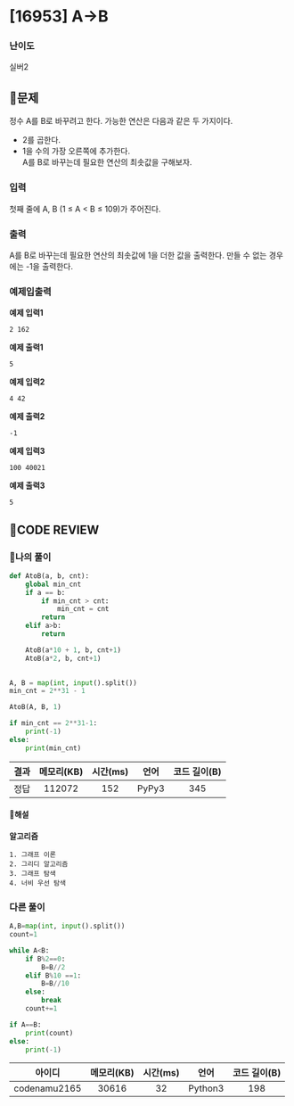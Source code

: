 # [16953] A->B

### **난이도**
실버2
## **📝문제**
정수 A를 B로 바꾸려고 한다. 가능한 연산은 다음과 같은 두 가지이다.

- 2를 곱한다.
- 1을 수의 가장 오른쪽에 추가한다.   
A를 B로 바꾸는데 필요한 연산의 최솟값을 구해보자.
### **입력**
첫째 줄에 A, B (1 ≤ A < B ≤ 109)가 주어진다.
### **출력**
A를 B로 바꾸는데 필요한 연산의 최솟값에 1을 더한 값을 출력한다. 만들 수 없는 경우에는 -1을 출력한다.
### **예제입출력**

**예제 입력1**

```
2 162
```

**예제 출력1**

```
5
```

**예제 입력2**

```
4 42
```

**예제 출력2**

```
-1
```

**예제 입력3**

```
100 40021
```

**예제 출력3**

```
5
```
## **🧐CODE REVIEW**

### **🧾나의 풀이**

```python
def AtoB(a, b, cnt):
    global min_cnt
    if a == b:
        if min_cnt > cnt:
            min_cnt = cnt
        return
    elif a>b:
        return

    AtoB(a*10 + 1, b, cnt+1)
    AtoB(a*2, b, cnt+1)
        

A, B = map(int, input().split())
min_cnt = 2**31 - 1

AtoB(A, B, 1)

if min_cnt == 2**31-1:
    print(-1)
else:
    print(min_cnt)
```

결과	| 메모리(KB) |	시간(ms) |	언어 |	코드 길이(B)
:----:|:-----:|:-----:|:-----:|:--------:
정답|112072|152|PyPy3|345
#### **📝해설**

**알고리즘**
```
1. 그래프 이론
2. 그리디 알고리즘
3. 그래프 탐색
4. 너비 우선 탐색
```
### **다른 풀이**

```python
A,B=map(int, input().split())
count=1

while A<B:
    if B%2==0:
        B=B//2
    elif B%10 ==1:
        B=B//10
    else:
        break
    count+=1

if A==B:
    print(count)
else:
    print(-1)
```

아이디 | 메모리(KB) |	시간(ms) |	언어 |	코드 길이(B) 
:-----:|:-----:|:-----:|:----:|:--------:
codenamu2165|30616|32|Python3|198
